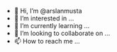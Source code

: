 - 👋 Hi, I’m @arslanmusta
- 👀 I’m interested in ...
- 🌱 I’m currently learning ...
- 💞️ I’m looking to collaborate on ...
- 📫 How to reach me ...

<!---
arslanmusta/arslanmusta is a ✨ special ✨ repository because its `README.md` (this file) appears on your GitHub profile.
You can click the Preview link to take a look at your changes.
--->
